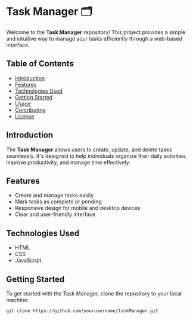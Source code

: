 # Task Manager 🗂️

Welcome to the **Task Manager** repository! This project provides a simple and intuitive way to manage your tasks efficiently through a web-based interface.

## Table of Contents
- [Introduction](#introduction)
- [Features](#features)
- [Technologies Used](#technologies-used)
- [Getting Started](#getting-started)
- [Usage](#usage)
- [Contributing](#contributing)
- [License](#license)

## Introduction
The **Task Manager** allows users to create, update, and delete tasks seamlessly. It's designed to help individuals organize their daily activities, improve productivity, and manage time effectively.

## Features
- Create and manage tasks easily
- Mark tasks as complete or pending
- Responsive design for mobile and desktop devices
- Clear and user-friendly interface

## Technologies Used
- HTML
- CSS
- JavaScript

## Getting Started
To get started with the Task Manager, clone the repository to your local machine:

```bash
git clone https://github.com/yourusername/taskManager.git
